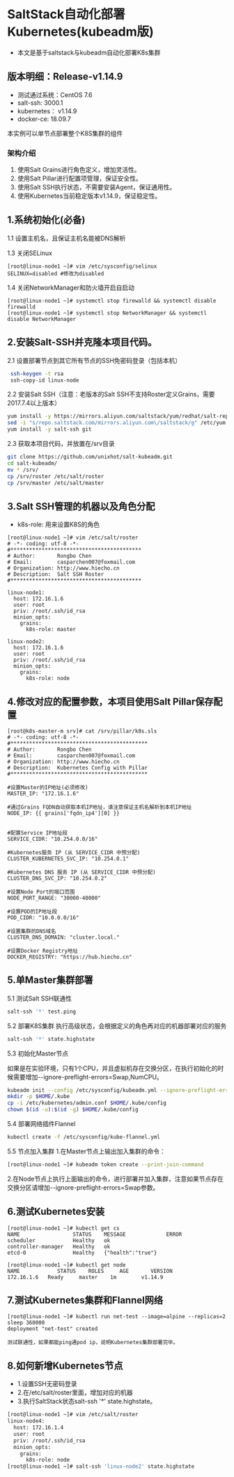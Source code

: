 # SaltStack自动化部署Kubernetes(kubeadm版)

- 本文是基于saltstack与kubeadm自动化部署K8s集群

## 版本明细：Release-v1.14.9

- 测试通过系统：CentOS 7.6
- salt-ssh:     3000.1
- kubernetes：  v1.14.9
- docker-ce:    18.09.7

本实例可以单节点部署整个K8S集群的组件

### 架构介绍
1. 使用Salt Grains进行角色定义，增加灵活性。
2. 使用Salt Pillar进行配置项管理，保证安全性。
3. 使用Salt SSH执行状态，不需要安装Agent，保证通用性。
4. 使用Kubernetes当前稳定版本v1.14.9，保证稳定性。


## 1.系统初始化(必备)

1.1 设置主机名，且保证主机名能被DNS解析

1.3 关闭SELinux
```
[root@linux-node1 ~]# vim /etc/sysconfig/selinux
SELINUX=disabled #修改为disabled
```

1.4 关闭NetworkManager和防火墙开启自启动
```
[root@linux-node1 ~]# systemctl stop firewalld && systemctl disable firewalld
[root@linux-node1 ~]# systemctl stop NetworkManager && systemctl disable NetworkManager
```

## 2.安装Salt-SSH并克隆本项目代码。

2.1 设置部署节点到其它所有节点的SSH免密码登录（包括本机）
```bash
 ssh-keygen -t rsa
 ssh-copy-id linux-node
```

2.2 安装Salt SSH（注意：老版本的Salt SSH不支持Roster定义Grains，需要2017.7.4以上版本）
```bash
yum install -y https://mirrors.aliyun.com/saltstack/yum/redhat/salt-repo-latest-2.el7.noarch.rpm
sed -i "s/repo.saltstack.com/mirrors.aliyun.com\/saltstack/g" /etc/yum.repos.d/salt-latest.repo
yum install -y salt-ssh git
```

2.3 获取本项目代码，并放置在/srv目录
```bash
git clone https://github.com/unixhot/salt-kubeadm.git
cd salt-kubeadm/
mv * /srv/
cp /srv/roster /etc/salt/roster
cp /srv/master /etc/salt/master
```


## 3.Salt SSH管理的机器以及角色分配

- k8s-role: 用来设置K8S的角色

```
[root@linux-node1 ~]# vim /etc/salt/roster 
# -*- coding: utf-8 -*-
#******************************************
# Author:       Rongbo Chen
# Email:        casparchen007@foxmail.com
# Organization: http://www.hiecho.cn
# Description:  Salt SSH Roster
#******************************************

linux-node1:
  host: 172.16.1.6
  user: root
  priv: /root/.ssh/id_rsa
  minion_opts: 
    grains:
      k8s-role: master

linux-node2:
  host: 172.16.1.6
  user: root
  priv: /root/.ssh/id_rsa
  minion_opts:
    grains:
      k8s-role: node
```

## 4.修改对应的配置参数，本项目使用Salt Pillar保存配置
```
[root@k8s-master-m srv]# cat /srv/pillar/k8s.sls 
# -*- coding: utf-8 -*-
#********************************************
# Author:       Rongbo Chen
# Email:        casparchen007@foxmail.com
# Organization: http://www.hiecho.cn
# Description:  Kubernetes Config with Pillar
#********************************************

#设置Master的IP地址(必须修改)
MASTER_IP: "172.16.1.6"

#通过Grains FQDN自动获取本机IP地址，请注意保证主机名解析到本机IP地址
NODE_IP: {{ grains['fqdn_ip4'][0] }}


#配置Service IP地址段
SERVICE_CIDR: "10.254.0.0/16"

#Kubernetes服务 IP (从 SERVICE_CIDR 中预分配)
CLUSTER_KUBERNETES_SVC_IP: "10.254.0.1"

#Kubernetes DNS 服务 IP (从 SERVICE_CIDR 中预分配)
CLUSTER_DNS_SVC_IP: "10.254.0.2"

#设置Node Port的端口范围
NODE_PORT_RANGE: "30000-40000"

#设置POD的IP地址段
POD_CIDR: "10.0.0.0/16"

#设置集群的DNS域名
CLUSTER_DNS_DOMAIN: "cluster.local."

#设置Docker Registry地址
DOCKER_REGISTRY: "https://hub.hiecho.cn"
```

## 5.单Master集群部署

5.1 测试Salt SSH联通性
```bash
salt-ssh '*' test.ping
```

5.2 部署K8S集群
执行高级状态，会根据定义的角色再对应的机器部署对应的服务
```bash
salt-ssh '*' state.highstate
```
5.3 初始化Master节点

如果是在实验环境，只有1个CPU，并且虚拟机存在交换分区，在执行初始化的时候需要增加--ignore-preflight-errors=Swap,NumCPU。
```bash
kubeadm init --config /etc/sysconfig/kubeadm.yml --ignore-preflight-errors=Swap,NumCPU 
mkdir -p $HOME/.kube
cp -i /etc/kubernetes/admin.conf $HOME/.kube/config
chown $(id -u):$(id -g) $HOME/.kube/config
```

5.4 部署网络插件Flannel 

```bash
kubectl create -f /etc/sysconfig/kube-flannel.yml 
```

5.5 节点加入集群
1.在Master节点上输出加入集群的命令：
```bash
[root@linux-node1 ~]# kubeadm token create --print-join-command
```
2.在Node节点上执行上面输出的命令，进行部署并加入集群，注意如果节点存在交换分区请增加--ignore-preflight-errors=Swap参数。

## 6.测试Kubernetes安装
```
[root@linux-node1 ~]# kubectl get cs
NAME                 STATUS    MESSAGE             ERROR
scheduler            Healthy   ok                  
controller-manager   Healthy   ok                  
etcd-0               Healthy   {"health":"true"}   

[root@linux-node1 ~]# kubectl get node
NAME            STATUS    ROLES     AGE       VERSION
172.16.1.6   Ready     master    1m        v1.14.9
```

## 7.测试Kubernetes集群和Flannel网络

```
[root@linux-node1 ~]# kubectl run net-test --image=alpine --replicas=2 sleep 360000
deployment "net-test" created

测试联通性，如果都能ping通pod ip，说明Kubernetes集群部署完毕。
```
## 8.如何新增Kubernetes节点

- 1.设置SSH无密码登录
- 2.在/etc/salt/roster里面，增加对应的机器
- 3.执行SaltStack状态salt-ssh '*' state.highstate。
```bash
[root@linux-node1 ~]# vim /etc/salt/roster 
linux-node4:
  host: 172.16.1.4
  user: root
  priv: /root/.ssh/id_rsa
  minion_opts:
    grains:
      k8s-role: node
[root@linux-node1 ~]# salt-ssh 'linux-node2' state.highstate
```

